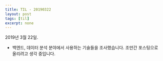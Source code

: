 ```yaml
---
title: TIL - 20190322
layout: post
tags: [til]
excerpt: none
---
```


2019년 3월 22일.

- 백엔드, 데이터 분석 분야에서 사용하는 기술들을 조사했습니다. 조만간 포스팅으로 올리려고 생각 중입니다.